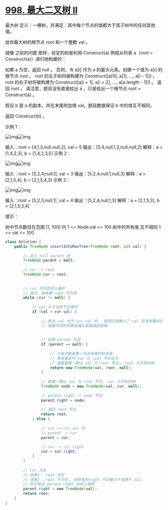 # [998. 最大二叉树 II](https://leetcode.cn/problems/maximum-binary-tree-ii/)

最大树 定义：一棵树，并满足：其中每个节点的值都大于其子树中的任何其他值。

给你最大树的根节点 root 和一个整数 val 。

就像 之前的问题 那样，给定的树是利用 Construct(a) 例程从列表 a（root = Construct(a)）递归地构建的：

如果 a 为空，返回 null 。
否则，令 a[i] 作为 a 的最大元素。创建一个值为 a[i] 的根节点 root 。
root 的左子树将被构建为 Construct([a[0], a[1], ..., a[i - 1]]) 。
root 的右子树将被构建为 Construct([a[i + 1], a[i + 2], ..., a[a.length - 1]]) 。
返回 root 。
请注意，题目没有直接给出 a ，只是给出一个根节点 root = Construct(a) 。

假设 b 是 a 的副本，并在末尾附加值 val。题目数据保证 b 中的值互不相同。

返回 Construct(b) 。

 

示例 1：

![img](https://assets.leetcode-cn.com/aliyun-lc-upload/uploads/2019/02/23/maximum-binary-tree-1-1.png)![img](https://assets.leetcode-cn.com/aliyun-lc-upload/uploads/2019/02/23/maximum-binary-tree-1-2.png)

输入：root = [4,1,3,null,null,2], val = 5
输出：[5,4,null,1,3,null,null,2]
解释：a = [1,4,2,3], b = [1,4,2,3,5]
示例 2：

![img](https://assets.leetcode-cn.com/aliyun-lc-upload/uploads/2019/02/23/maximum-binary-tree-2-1.png)![img](https://assets.leetcode-cn.com/aliyun-lc-upload/uploads/2019/02/23/maximum-binary-tree-2-2.png)

输入：root = [5,2,4,null,1], val = 3
输出：[5,2,4,null,1,null,3]
解释：a = [2,1,5,4], b = [2,1,5,4,3]
示例 3：

![img](https://assets.leetcode-cn.com/aliyun-lc-upload/uploads/2019/02/23/maximum-binary-tree-3-1.png)![img](https://assets.leetcode-cn.com/aliyun-lc-upload/uploads/2019/02/23/maximum-binary-tree-3-2.png)


输入：root = [5,2,3,null,1], val = 4
输出：[5,2,4,null,1,3]
解释：a = [2,1,5,3], b = [2,1,5,3,4]


提示：

树中节点数目在范围 [1, 100] 内
1 <= Node.val <= 100
树中的所有值 互不相同
1 <= val <= 100



```java
class Solution {
    public TreeNode insertIntoMaxTree(TreeNode root, int val) {
        
        // 定义 null parent 树
        TreeNode parent = null;
        
        // cur -> root
        TreeNode cur = root;
        
       
        // cur 不为空进入循环
        // 首次，意味着 root 不为空
        while (cur != null) {
            
            // val 大于当前节点值时
            if (val > cur.val) {
                
                // 每当 val 大于 cur.val 时， 说明已经确认了 val 应该放置的位置
                // 根据不同的场景处理后直接返回结果
                
                
                // 如果 parent 为空
                if (parent == null) {
                    
                    // 只有可能是第一次进来循环的场景
                    // 意味着此时 val 比 root 节点还大
                    // 直接重建一颗以 val 为 root 节点， root 为子树的树
                    return new TreeNode(val, root, null);
                }
                
                // 新建一颗以 val 为 root 节点， cur 为子树的树
                TreeNode node = new TreeNode(val, cur, null);
                
                // parent.right -> node 节点
                parent.right = node;
                
                // 返回 root 节点
                return root;
            } else {
                
                // val <= cur.val 时
                // parent -> cur
                parent = cur;
                
                // cur -> cur.right
                cur = cur.right;
            }
        }
        
        // cur 为空
        // 场景1： root 为空
        // 场景2； root 不为空， 但所有的right 节点都大于或等于 val, 
        // 将它挂在 parent.right 右树上就好
        parent.right = new TreeNode(val);
        return root;
    }
}
```



